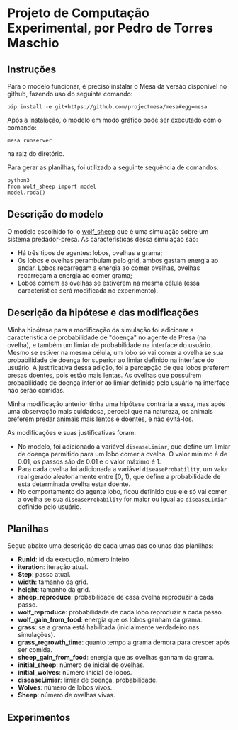 # Projeto de Computação Experimental, por Pedro de Torres Maschio

## Instruções
Para o modelo funcionar, é preciso instalar o Mesa da versão disponível no github, fazendo uso do seguinte comando:

```
pip install -e git+https://github.com/projectmesa/mesa#egg=mesa
```

Após a instalação, o modelo em modo gráfico pode ser executado com o comando:
```
mesa runserver
```
na raiz do diretório.

Para gerar as planilhas, foi utilizado a seguinte sequência de comandos:
```
python3
from wolf_sheep import model
model.roda()
```

## Descrição do modelo
O modelo escolhido foi o [wolf_sheep](https://github.com/projectmesa/mesa/tree/main/examples/wolf_sheep) que é uma simulação sobre um sistema predador-presa. As características dessa simulação são:
- Há três tipos de agentes: lobos, ovelhas e grama;
- Os lobos e ovelhas perambulam pelo grid, ambos gastam energia ao andar. Lobos recarregam a energia ao comer ovelhas, ovelhas recarregam a energia ao comer grama;
- Lobos comem as ovelhas se estiverem na mesma célula (essa característica será modificada no experimento).

## Descrição da hipótese e das modificações
Minha hipótese para a modificação da simulação foi adicionar a característica de probabilidade de "doença" no agente de Presa (na ovelha), e também um limiar de probabilidade na interface do usuário. Mesmo se estiver na mesma célula, um lobo só vai comer a ovelha se sua probabilidade de doença for superior ao limiar definido na interface do usuário. A justificativa dessa adição, foi a percepção de que lobos preferem presas doentes, pois estão mais lentas. As ovelhas que possuírem probabilidade de doença inferior ao limiar definido pelo usuário na interface não serão comidas. 


Minha modificação anterior tinha uma hipótese contrária a essa, mas após uma observação mais cuidadosa, percebi que na natureza, os animais preferem predar animais mais lentos e doentes, e não evitá-los.

As modificações e suas justificativas foram:
- No modelo, foi adicionado a variável `diseaseLimiar`, que define um limiar de doença permitido para um lobo comer a ovelha. O valor mínimo é de 0.01, os passos são de 0.01 e o valor máximo é 1. 
- Para cada ovelha foi adicionada a variável `diseaseProbability`, um valor real gerado aleatoriamente entre [0, 1), que define a probabilidade de esta determinada ovelha estar doente.
- No comportamento do agente lobo, ficou definido que ele só vai comer a ovelha se sua `diseaseProbability` for maior ou igual ao `diseaseLimiar` definido pelo usuário.



## Planilhas

Segue abaixo uma descrição de cada umas das colunas das planilhas:

- **RunId**: id da execução, número inteiro
- **iteration**: iteração atual.
- **Step**: passo atual.
- **width**: tamanho da grid.
- **height**: tamanho da grid.
- **sheep_reproduce**: probabilidade de casa ovelha reproduzir a cada passo.
- **wolf_reproduce**: probabilidade de cada lobo reproduzir a cada passo.
- **wolf_gain_from_food**: energia que os lobos ganham da grama.
- **grass**: se a grama está habilitada (inicialmente verdadeiro nas simulações).
- **grass_regrowth_time**:  quanto tempo a grama demora para crescer após ser comida.
- **sheep_gain_from_food**: energia que as ovelhas ganham da grama.
- **initial_sheep**: número de inicial de ovelhas.
- **initial_wolves**: número inicial de lobos.
- **diseaseLimiar**: limiar de doença, probabilidade.
- **Wolves**: número de lobos vivos.
- **Sheep**: número de ovelhas vivas.

## Experimentos

